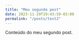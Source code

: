 ```yaml
---
title: "Meu segundo post"
date: 2023-11-29T19:43:59-03:00
permalink: "/posts/test2"
---
```


Conteúdo do meu segundo post.